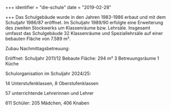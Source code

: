 +++
identifier = "die-schule"
date = "2019-02-28"

+++
Das Schulgebäude wurde in den Jahren 1983-1986 erbaut und mit dem Schuljahr 1986/87 eröffnet. Im Schuljahr 1989/90 erfolgte eine Erweiterung des zweiten Stockwerks um Klassenräume bzw. Lehrsäle. Insgesamt umfasst das Schulgebäude 32 Klassenräume und Speziallehrsäle auf einer bebauten Fläche von 7.589 m².

Zubau Nachmittagsbetreuung:

Eröffnet: Schuljahr 2011/12
Bebaute Fläche: 294 m²
3 Betreuungsräume
1 Küche

 

Schulorganisation im Schuljahr 2024/25: 

14 Unterstufenklassen, 8 Oberstufenklassen

57 unterrichtende Lehrerinnen und Lehrer

611 Schüler: 205 Mädchen, 406 Knaben 
